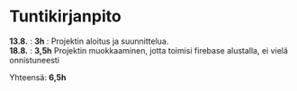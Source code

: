 # Tuntikirjanpito

**13.8.** : **3h** : Projektin aloitus ja suunnittelua.  
**18.8.** : **3,5h** Projektin muokkaaminen, jotta toimisi firebase alustalla, ei vielä onnistuneesti

Yhteensä: **6,5h**
